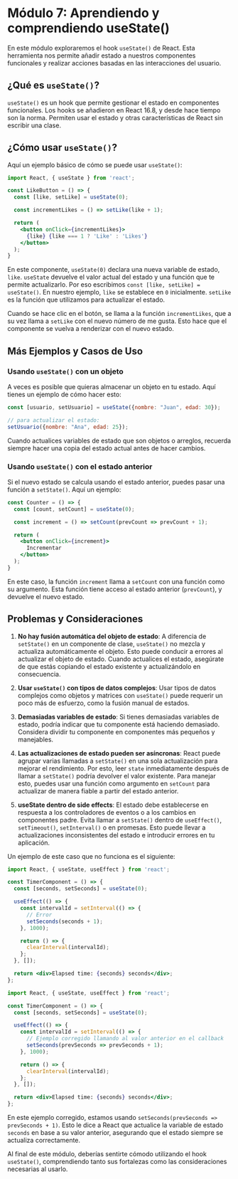 # Módulo 7: Aprendiendo y comprendiendo useState()

En este módulo exploraremos el hook `useState()` de React. Esta herramienta nos permite añadir estado a nuestros componentes funcionales y realizar acciones basadas en las interacciones del usuario.

## ¿Qué es `useState()`?

`useState()` es un hook que permite gestionar el estado en componentes funcionales. Los hooks se añadieron en React 16.8, y desde hace tiempo son la norma. Permiten usar el estado y otras características de React sin escribir una clase.

## ¿Cómo usar `useState()`?

Aquí un ejemplo básico de cómo se puede usar `useState()`:

```jsx
import React, { useState } from 'react';

const LikeButton = () => {
  const [like, setLike] = useState(0);

  const incrementLikes = () => setLike(like + 1);

  return (
    <button onClick={incrementLikes}>
      {like} {like === 1 ? 'Like' : 'Likes'}
    </button>
  );
}
```

En este componente, `useState(0)` declara una nueva variable de estado, `like`. `useState` devuelve el valor actual del estado y una función que te permite actualizarlo. Por eso escribimos `const [like, setLike] = useState()`. En nuestro ejemplo, `like` se establece en `0` inicialmente. `setLike` es la función que utilizamos para actualizar el estado.

Cuando se hace clic en el botón, se llama a la función `incrementLikes`, que a su vez llama a `setLike` con el nuevo número de me gusta. Esto hace que el componente se vuelva a renderizar con el nuevo estado.

## Más Ejemplos y Casos de Uso

### Usando `useState()` con un objeto

A veces es posible que quieras almacenar un objeto en tu estado. Aquí tienes un ejemplo de cómo hacer esto:

```jsx
const [usuario, setUsuario] = useState({nombre: "Juan", edad: 30});

// para actualizar el estado:
setUsuario({nombre: "Ana", edad: 25});
```

Cuando actualices variables de estado que son objetos o arreglos, recuerda siempre hacer una copia del estado actual antes de hacer cambios.

### Usando `useState()` con el estado anterior

Si el nuevo estado se calcula usando el estado anterior, puedes pasar una función a `setState()`. Aquí un ejemplo:

```jsx
const Counter = () => {
  const [count, setCount] = useState(0);

  const increment = () => setCount(prevCount => prevCount + 1);

  return (
    <button onClick={increment}>
      Incrementar
    </button>
  );
}
```

En este caso, la función `increment` llama a `setCount` con una función como su argumento. Esta función tiene acceso al estado anterior (`prevCount`), y devuelve el nuevo estado.

## Problemas y Consideraciones

1. **No hay fusión automática del objeto de estado**: A diferencia de `setState()` en un componente de clase, `useState()` no mezcla y actualiza automáticamente el objeto. Esto puede conducir a errores al actualizar el objeto de estado. Cuando actualices el estado, asegúrate de que estás copiando el estado existente y actualizándolo en consecuencia.

2. **Usar `useState()` con tipos de datos complejos**: Usar tipos de datos complejos como objetos y matrices con `useState()` puede requerir un poco más de esfuerzo, como la fusión manual de estados.

3. **Demasiadas variables de estado**: Si tienes demasiadas variables de estado, podría indicar que tu componente está haciendo demasiado. Considera dividir tu componente en componentes más pequeños y manejables.

4. **Las actualizaciones de estado pueden ser asíncronas**: React puede agrupar varias llamadas a `setState()` en una sola actualización para mejorar el rendimiento. Por esto, leer `state` inmediatamente después de llamar a `setState()` podría devolver el valor existente. Para manejar esto, puedes usar una función como argumento en `setCount` para actualizar de manera fiable a partir del estado anterior.

5. **useState dentro de side effects**: El estado debe establecerse en respuesta a los controladores de eventos o a los cambios en componentes padre. Evita llamar a `setState()` dentro de `useEffect()`, `setTimeout()`, `setInterval()` o en promesas. Esto puede llevar a actualizaciones inconsistentes del estado e introducir errores en tu aplicación.

Un ejemplo de este caso que no funciona es el siguiente:

```jsx
import React, { useState, useEffect } from 'react';

const TimerComponent = () => {
  const [seconds, setSeconds] = useState(0);

  useEffect(() => {
    const intervalId = setInterval(() => {
      // Error
      setSeconds(seconds + 1);
    }, 1000);

    return () => {
      clearInterval(intervalId);
    };
  }, []);

  return <div>Elapsed time: {seconds} seconds</div>;
};
```

```jsx
import React, { useState, useEffect } from 'react';

const TimerComponent = () => {
  const [seconds, setSeconds] = useState(0);

  useEffect(() => {
    const intervalId = setInterval(() => {
      // Ejemplo corregido llamando al valor anterior en el callback
      setSeconds(prevSeconds => prevSeconds + 1);
    }, 1000);

    return () => {
      clearInterval(intervalId);
    };
  }, []);

  return <div>Elapsed time: {seconds} seconds</div>;
};
```

En este ejemplo corregido, estamos usando `setSeconds(prevSeconds => prevSeconds + 1)`. Esto le dice a React que actualice la variable de estado `seconds` en base a su valor anterior, asegurando que el estado siempre se actualiza correctamente.

Al final de este módulo, deberías sentirte cómodo utilizando el hook `useState()`, comprendiendo tanto sus fortalezas como las consideraciones necesarias al usarlo.